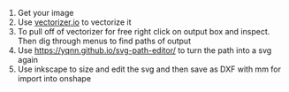 1. Get your image
2. Use [vectorizer.io](vectorizer.io) to vectorize it
3. To pull off of vectorizer for free right click on output box and inspect. Then dig through menus to find paths of output
4. Use https://yqnn.github.io/svg-path-editor/ to turn the path into a svg again
5. Use inkscape to size and edit the svg and then save as DXF with mm for import into onshape